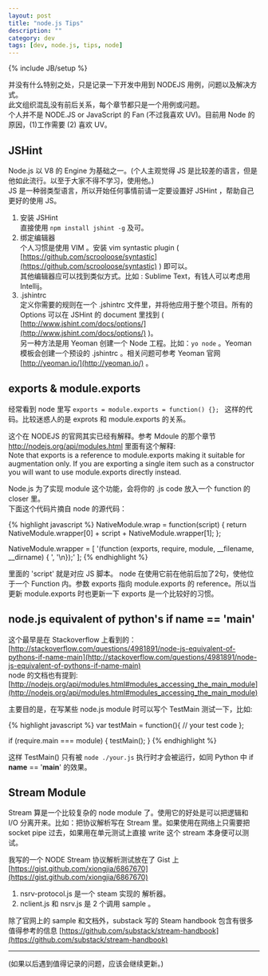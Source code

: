 ```yaml
---
layout: post
title: "node.js Tips"
description: ""
category: dev
tags: [dev, node.js, tips, node]
---
```

{% include JB/setup %}

并没有什么特别之处，只是记录一下开发中用到 NODEJS 用例，问题以及解决方式。  
此文组织混乱没有前后关系，每个章节都只是一个用例或问题。  
个人并不是 NODE.JS or JavaScript 的 Fan (不过我喜欢 UV)。目前用 Node 的原因，(1)工作需要 (2) 喜欢 UV。

## JSHint
Node.js 以 V8 的 Engine 为基础之一。(个人主观觉得 JS 是比较差的语言，但是他如此流行。以至于大家不得不学习，使用他。)  
JS 是一种弱类型语言，所以开始任何事情前请一定要设置好 JSHint ，帮助自己更好的使用 JS。  

1. 安装 JSHint  
 直接使用 `npm install jshint -g` 及可。  
2. 绑定编辑器   
 个人习惯是使用 VIM 。安装 vim syntastic plugin ( [https://github.com/scrooloose/syntastic](https://github.com/scrooloose/syntastic) ) 即可以。  
 其他编辑器应可以找到类似方式。比如 : Sublime Text，有钱人可以考虑用 Intellij。  
3. .jshintrc  
 定义你需要的规则在一个 .jshintrc 文件里，并将他应用于整个项目。所有的 Options 可以在 JSHint 的 document 里找到 ( [http://www.jshint.com/docs/options/](http://www.jshint.com/docs/options/) )。    
 另一种方法是用 Yeoman 创建一个 Node 工程。比如：`yo node` 。Yeoman 模板会创建一个预设的 .jshintrc 。相关问题可参考 Yeoman 官网 [http://yeoman.io/](http://yeoman.io/) 。  

## exports & module.exports  
经常看到 node 里写 `exports = module.exports = function() {}; ` 这样的代码。比较迷惑人的是 exprots 和 module.exports 的关系。  

这个在 NODEJS 的官网其实已经有解释。参考 Mdoule 的那个章节 http://nodejs.org/api/modules.html 里面有这个解释:  
Note that exports is a reference to module.exports making it suitable for augmentation only. If you are exporting a single item such as a constructor you will want to use module.exports directly instead.  

Node.js 为了实现 module 这个功能，会将你的 .js code 放入一个 function 的 closer 里。   
下面这个代码片摘自 node 的源代码：  

{% highlight javascript %}
  NativeModule.wrap = function(script) {
    return NativeModule.wrapper[0] + script + NativeModule.wrapper[1];
  };

  NativeModule.wrapper = [
    '(function (exports, require, module, __filename, __dirname) { ',
    '\n});'
  ];
{% endhighlight %}

里面的 'script' 就是对应 JS 脚本。 node 在使用它前在他前后加了2句，使他位于一个 Function 内。参数 exports 指向 module.exports 的 reference。所以当更新 module.exports 时也更新一下 exports 是一个比较好的习惯。


## node.js equivalent of python's if __name__ == '__main__'  
这个最早是在 Stackoverflow 上看到的：[http://stackoverflow.com/questions/4981891/node-js-equivalent-of-pythons-if-name-main](http://stackoverflow.com/questions/4981891/node-js-equivalent-of-pythons-if-name-main)   
node 的文档也有提到: [http://nodejs.org/api/modules.html#modules_accessing_the_main_module](http://nodejs.org/api/modules.html#modules_accessing_the_main_module)  

主要目的是，在写某些 node.js module 时可以写个 TestMain 测试一下，比如:

{% highlight javascript %} 
var testMain = function(){
    // your test code
};

if (require.main === module) {
    testMain();
}
{% endhighlight %}

这样 TestMain() 只有被 `node ./your.js` 执行时才会被运行，如同 Python 中 if __name__ == '__main__' 的效果。 

## Stream Module  
Stream 算是一个比较复杂的 node module 了。使用它的好处是可以把逻辑和 I/O 分离开来。比如：把协议解析写在 Stream 里。如果使用在网络上只需要把 socket pipe 过去，如果用在单元测试上直接 write 这个 stream 本身便可以测试。  

我写的一个 NODE Stream 协议解析测试放在了 Gist 上 [https://gist.github.com/xiongjia/6867670](https://gist.github.com/xiongjia/6867670)    

1. nsrv-protocol.js 是一个 steam 实现的 解析器。    
2. nclient.js 和 nsrv.js 是 2 个调用 sample 。    

除了官网上的 sample 和文档外，substack 写的 Steam handbook 包含有很多值得参考的信息 [https://github.com/substack/stream-handbook](https://github.com/substack/stream-handbook)



---  
(如果以后遇到值得记录的问题，应该会继续更新。)


